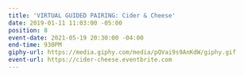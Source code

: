 ```yaml
---
title: 'VIRTUAL GUIDED PAIRING: Cider & Cheese'
date: 2019-01-11 11:03:00 -05:00
position: 8
event-date: 2021-05-19 20:30:00 -04:00
end-time: 930PM
giphy-url: https://media.giphy.com/media/pQVai9s9AnKdW/giphy.gif
event-url: https://cider-cheese.eventbrite.com
---
```



